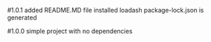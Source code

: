 #1.0.1
added README.MD file
installed loadash
package-lock.json is generated

#1.0.0
simple project with no dependencies